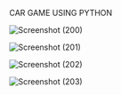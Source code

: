 
CAR GAME USING PYTHON

![Screenshot (200)](https://user-images.githubusercontent.com/25273646/54697061-236b8e00-4b57-11e9-889f-40463c527e5d.png)



![Screenshot (201)](https://user-images.githubusercontent.com/25273646/54697117-34b49a80-4b57-11e9-9aaf-a51940891761.png)


![Screenshot (202)](https://user-images.githubusercontent.com/25273646/54697152-439b4d00-4b57-11e9-96ba-e0c37aeeed60.png)


![Screenshot (203)](https://user-images.githubusercontent.com/25273646/54697168-4b5af180-4b57-11e9-8bc7-a79a59eb8c96.png)


